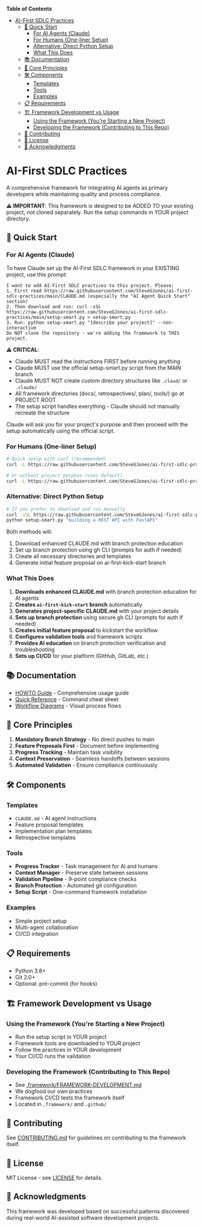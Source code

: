 <!-- START doctoc generated TOC please keep comment here to allow auto update -->
<!-- DON'T EDIT THIS SECTION, INSTEAD RE-RUN doctoc TO UPDATE -->
**Table of Contents**

- [AI-First SDLC Practices](#ai-first-sdlc-practices)
  - [🚀 Quick Start](#-quick-start)
    - [For AI Agents (Claude)](#for-ai-agents-claude)
    - [For Humans (One-liner Setup)](#for-humans-one-liner-setup)
    - [Alternative: Direct Python Setup](#alternative-direct-python-setup)
    - [What This Does](#what-this-does)
  - [📚 Documentation](#-documentation)
  - [🎯 Core Principles](#-core-principles)
  - [🛠️ Components](#-components)
    - [Templates](#templates)
    - [Tools](#tools)
    - [Examples](#examples)
  - [📋 Requirements](#-requirements)
  - [🏗️ Framework Development vs Usage](#-framework-development-vs-usage)
    - [Using the Framework (You're Starting a New Project)](#using-the-framework-youre-starting-a-new-project)
    - [Developing the Framework (Contributing to This Repo)](#developing-the-framework-contributing-to-this-repo)
  - [🤝 Contributing](#-contributing)
  - [📄 License](#-license)
  - [🙏 Acknowledgments](#-acknowledgments)

<!-- END doctoc generated TOC please keep comment here to allow auto update -->

# AI-First SDLC Practices

A comprehensive framework for integrating AI agents as primary developers while maintaining quality and process compliance.

**⚠️ IMPORTANT**: This framework is designed to be ADDED TO your existing project, not cloned separately. Run the setup commands in YOUR project directory.

## 🚀 Quick Start

### For AI Agents (Claude)
To have Claude set up the AI-First SDLC framework in your EXISTING project, use this prompt:

```
I want to add AI-First SDLC practices to this project. Please:
1. First read https://raw.githubusercontent.com/SteveGJones/ai-first-sdlc-practices/main/CLAUDE.md (especially the "AI Agent Quick Start" section)
2. Then download and run: curl -sSL https://raw.githubusercontent.com/SteveGJones/ai-first-sdlc-practices/main/setup-smart.py > setup-smart.py
3. Run: python setup-smart.py "[describe your project]" --non-interactive
Do NOT clone the repository - we're adding the framework to THIS project.
```

**⚠️ CRITICAL**: 
- Claude MUST read the instructions FIRST before running anything
- Claude MUST use the official setup-smart.py script from the MAIN branch
- Claude MUST NOT create custom directory structures like `.claud/` or `.claude/`
- All framework directories (docs/, retrospectives/, plan/, tools/) go at PROJECT ROOT
- The setup script handles everything - Claude should not manually recreate the structure

Claude will ask you for your project's purpose and then proceed with the setup automatically using the official script.

### For Humans (One-liner Setup)
```bash
# Quick setup with curl (recommended)
curl -L https://raw.githubusercontent.com/SteveGJones/ai-first-sdlc-practices/main/setup.sh | bash -s -- "building a REST API"

# Or without project purpose (uses default)
curl -L https://raw.githubusercontent.com/SteveGJones/ai-first-sdlc-practices/main/setup.sh | bash
```

### Alternative: Direct Python Setup
```bash
# If you prefer to download and run manually
curl -sSL https://raw.githubusercontent.com/SteveGJones/ai-first-sdlc-practices/main/setup-smart.py > setup-smart.py
python setup-smart.py "building a REST API with FastAPI"
```

Both methods will:
1. Download enhanced CLAUDE.md with branch protection education
2. Set up branch protection using gh CLI (prompts for auth if needed)
3. Create all necessary directories and templates
4. Generate initial feature proposal on ai-first-kick-start branch

### What This Does
1. **Downloads enhanced CLAUDE.md** with branch protection education for AI agents
2. **Creates `ai-first-kick-start` branch** automatically 
3. **Generates project-specific CLAUDE.md** with your project details
4. **Sets up branch protection** using secure gh CLI (prompts for auth if needed)
5. **Creates initial feature proposal** to kickstart the workflow
6. **Configures validation tools** and framework scripts
7. **Provides AI education** on branch protection verification and troubleshooting
8. **Sets up CI/CD** for your platform (GitHub, GitLab, etc.)

## 📚 Documentation

- [HOWTO Guide](docs/HOWTO.md) - Comprehensive usage guide
- [Quick Reference](docs/QUICK-REFERENCE.md) - Command cheat sheet
- [Workflow Diagrams](docs/workflow-diagram.md) - Visual process flows

## 🎯 Core Principles

1. **Mandatory Branch Strategy** - No direct pushes to main
2. **Feature Proposals First** - Document before implementing
3. **Progress Tracking** - Maintain task visibility
4. **Context Preservation** - Seamless handoffs between sessions
5. **Automated Validation** - Ensure compliance continuously

## 🛠️ Components

### Templates
- `CLAUDE.md` - AI agent instructions
- Feature proposal templates
- Implementation plan templates
- Retrospective templates

### Tools
- **Progress Tracker** - Task management for AI and humans
- **Context Manager** - Preserve state between sessions
- **Validation Pipeline** - 9-point compliance checks
- **Branch Protection** - Automated git configuration
- **Setup Script** - One-command framework installation

### Examples
- Simple project setup
- Multi-agent collaboration
- CI/CD integration

## 📋 Requirements

- Python 3.8+
- Git 2.0+
- Optional: pre-commit (for hooks)

## 🏗️ Framework Development vs Usage

### Using the Framework (You're Starting a New Project)
- Run the setup script in YOUR project
- Framework tools are downloaded to YOUR project
- Follow the practices in YOUR development
- Your CI/CD runs the validation

### Developing the Framework (Contributing to This Repo)
- See [.framework/FRAMEWORK-DEVELOPMENT.md](.framework/FRAMEWORK-DEVELOPMENT.md)
- We dogfood our own practices
- Framework CI/CD tests the framework itself
- Located in `.framework/` and `.github/`

## 🤝 Contributing

See [CONTRIBUTING.md](CONTRIBUTING.md) for guidelines on contributing to the framework itself.

## 📄 License

MIT License - see [LICENSE](LICENSE) for details.

## 🙏 Acknowledgments

This framework was developed based on successful patterns discovered during real-world AI-assisted software development projects.
